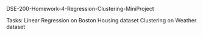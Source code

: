 DSE-200-Homework-4-Regression-Clustering-MiniProject

Tasks:
Linear Regression on Boston Housing dataset
Clustering on Weather dataset
